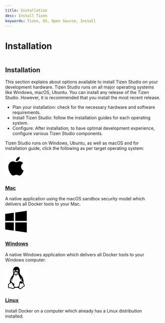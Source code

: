 ```yaml
---
title: Installation
desc: Install Tizen
keywords: Tizen, OS, Open Source, Install 
---
```


# Installation
<style>
#main:before, #main:after {
    content: "";
    display: table;
}

.docs-ui-started [class^="docs-ui-"] {
    width: 900px; 
    height: 230px;
    padding: 50px 0;
    text-align: center;
    border: 0 none;
    border-top: 1px solid #dadada;
    border-bottom: 1px solid #dadada;
    box-sizing: border-box;
    position: relative;
    float: left;
    margin: 1 auto 30px;
}

.docs-ui-started [class^="docs-ui-"]>span {
    display: block;
    color: #333;
    line-height: 35px;
    position: relative;
    
}
@media (max-width: 800px)
.docs-ui-started
.docs-ui-wearable:before, 
.docs-ui-started 
.docs-ui-tv:before, 
.docs-ui-started 
.docs-ui-mobile:before, 
.docs-ui-started 
.docs-ui-widget:before, 
.docs-ui-started 
.docs-ui-ide:before, 
.docs-ui-star
.docs-ui-wear:before, 
.docs-ui-star 
.docs-ui-t:before, 
.docs-ui-start 
.docs-ui-w:before, 

.docs-ui-started .docs-ui-watch:before 
{
    height: 85px;
    margin: 0 auto 25px;
    align: center;
    background-position: 0 6px;
}
.docs-ui-started .docs-ui-wearable:before {
    content: "";
    display: block;
    margin: auto;
    position: relative;
    width: 85px;
    height: 90px;
    background: url(./media/win.png) no-repeat center top;
    background-position: 0 0 !important;
}
.docs-ui-started .docs-ui-wearable {
    width: 33%;
    padding-left: 50;
    /* border-right: 1px solid #d1d1d1; */
}
.docs-ui-started .docs-ui-tv:before {
    content: "";
    margin: auto;
    position: relative;
    display: block;
    width: 85px;
    height: 90px;
    background: url(./media/linux1.png) no-repeat center top;
    background-position: 0 0 !important;
}
.docs-ui-started .docs-ui-tv {
    width: 33%;
    padding-left: 50;
}

.docs-ui-started .docs-ui-widget:before {
    content: "";
    margin: auto;
    position: relative;
	display: block;
    width: 85px;
    height: 90px;
    background: url(./media/apple1.png) no-repeat center top;
    background-position: 10 0 !important;
}
.docs-ui-started .docs-ui-widget {
    width: 33%;
    padding-left: 50;
    /* border-right: 1px solid #d1d1d1; */
}
}


div {
    display: block;
}

ul.a{
a.docs-btn-more {
    display: inline-block;
    font-size: 13px;
    color: #008aee;
}}
</style>

<section id ="main">

# Installation
This section explains about options available to install Tizen Studio on your development hardware. Tizen Studio runs on all major operating systems like Windows, macOS, Ubuntu. You can install any release of the Tizen Studio. However, it is recommended that you install the most recent release. 
 
 - Plan your installation: check for the necessary hardware and software requirements. 
 - Install Tizen Studio:  follow the installation guides for each operating system.
 - Configure: After installation, to have optimal development experience, configure various Tizen Studio components.  

Tizen Studio runs on Windows, Ubuntu, as well as macOS and for installation guide, click the following as per target operating system: 

<div class="component-container">
    <!--start row-->
    <div class="row">
        <div class="col-sm-12 col-md-12 col-lg-4 block">
            <div class="component">
                <div class="component-icon">
                    <a href="mac/"> <img src="./media/apple1.png" alt="Docker Desktop for Mac"> </a>
                </div>
                <h3 id="docker-for-mac"><a href="mac/">Mac</a></h3>
                <p>A native application using the macOS sandbox security model which delivers all Docker tools to your Mac.</p>
            </div>
        </div>
        <div class="col-sm-12 col-md-12 col-lg-4 block">
            <div class="component">
                <div class="component-icon">
                    <a href="windows/"> <img src="./media/win.png" alt="Windows"> </a>
                </div>
                <h3 id="docker-for-windows"><a href="windows/">Windows</a></h3>
                <p>A native Windows application which delivers all Docker tools to your Windows computer.</p>
            </div>
        </div>
        <div class="col-sm-12 col-md-12 col-lg-4 block">
            <div class="component">
                <div class="component-icon">
                    <a href="linux/"> <img src="./media/linux1.png" alt="Linux"> </a>
                </div>
                <h3 id="docker-for-linux"><a href="linux">Linux</a></h3>
                <p>Install Docker on a computer which already has a Linux distribution installed.</p>
            </div>
        </div>
    </div>
</div>
